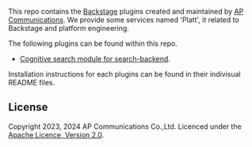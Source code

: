 This repo contains the [Backstage](https://backstage.io/) plugins created and maintained by [AP Communications](https://www.ap-com.co.jp/). 
We provide some services named 'Platt', it related to Backstage and platform engineering. 

 The following plugins can be found within this repo.

 - [Cognitive search module for search-backend](./plugins/search-backend-module-cognitive-search/).

 Installation instructions for each plugins can be found in their indivisual README files.

## License

Copyright 2023, 2024 AP Communications Co.,Ltd. Licenced under the [Apache Licence, Version 2.0](./LICENSE).